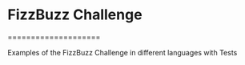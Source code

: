 # FizzBuzz Challenge
====================

Examples of the FizzBuzz Challenge in different languages with Tests